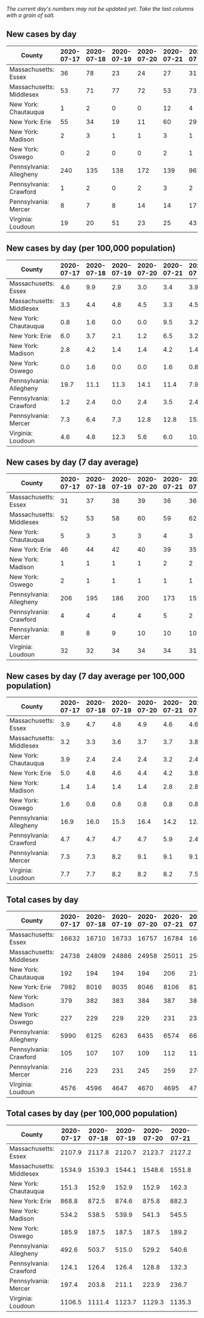 _The current day's numbers may not be updated yet. Take the last columns with a grain of salt._
## New cases by day

| County | 2020-07-17 | 2020-07-18 | 2020-07-19 | 2020-07-20 | 2020-07-21 | 2020-07-22 | 2020-07-23 |
| --- | --- | --- | --- | --- | --- | --- | --- |
| Massachusetts: Essex | 36 | 78 | 23 | 24 | 27 | 31 |  |
| Massachusetts: Middlesex | 53 | 71 | 77 | 72 | 53 | 73 |  |
| New York: Chautauqua | 1 | 2 | 0 | 0 | 12 | 4 | 2 |
| New York: Erie | 55 | 34 | 19 | 11 | 60 | 29 | 52 |
| New York: Madison | 2 | 3 | 1 | 1 | 3 | 1 |  |
| New York: Oswego | 0 | 2 | 0 | 0 | 2 | 1 | 2 |
| Pennsylvania: Allegheny | 240 | 135 | 138 | 172 | 139 | 96 | 147 |
| Pennsylvania: Crawford | 1 | 2 | 0 | 2 | 3 | 2 |  |
| Pennsylvania: Mercer | 8 | 7 | 8 | 14 | 14 | 17 | 6 |
| Virginia: Loudoun | 19 | 20 | 51 | 23 | 25 | 43 | 20 |

## New cases by day (per 100,000 population)

| County | 2020-07-17 | 2020-07-18 | 2020-07-19 | 2020-07-20 | 2020-07-21 | 2020-07-22 | 2020-07-23 |
| --- | --- | --- | --- | --- | --- | --- | --- |
| Massachusetts: Essex | 4.6 | 9.9 | 2.9 | 3.0 | 3.4 | 3.9 |  |
| Massachusetts: Middlesex | 3.3 | 4.4 | 4.8 | 4.5 | 3.3 | 4.5 |  |
| New York: Chautauqua | 0.8 | 1.6 | 0.0 | 0.0 | 9.5 | 3.2 | 1.6 |
| New York: Erie | 6.0 | 3.7 | 2.1 | 1.2 | 6.5 | 3.2 | 5.7 |
| New York: Madison | 2.8 | 4.2 | 1.4 | 1.4 | 4.2 | 1.4 |  |
| New York: Oswego | 0.0 | 1.6 | 0.0 | 0.0 | 1.6 | 0.8 | 1.6 |
| Pennsylvania: Allegheny | 19.7 | 11.1 | 11.3 | 14.1 | 11.4 | 7.9 | 12.1 |
| Pennsylvania: Crawford | 1.2 | 2.4 | 0.0 | 2.4 | 3.5 | 2.4 |  |
| Pennsylvania: Mercer | 7.3 | 6.4 | 7.3 | 12.8 | 12.8 | 15.5 | 5.5 |
| Virginia: Loudoun | 4.6 | 4.8 | 12.3 | 5.6 | 6.0 | 10.4 | 4.8 |

## New cases by day (7 day average)

| County | 2020-07-17 | 2020-07-18 | 2020-07-19 | 2020-07-20 | 2020-07-21 | 2020-07-22 | 2020-07-23 |
| --- | --- | --- | --- | --- | --- | --- | --- |
| Massachusetts: Essex | 31 | 37 | 38 | 39 | 36 | 36 |  |
| Massachusetts: Middlesex | 52 | 53 | 58 | 60 | 59 | 62 |  |
| New York: Chautauqua | 5 | 3 | 3 | 3 | 4 | 3 | 3 |
| New York: Erie | 46 | 44 | 42 | 40 | 39 | 35 | 37 |
| New York: Madison | 1 | 1 | 1 | 1 | 2 | 2 |  |
| New York: Oswego | 2 | 1 | 1 | 1 | 1 | 1 | 1 |
| Pennsylvania: Allegheny | 206 | 195 | 186 | 200 | 173 | 151 | 152 |
| Pennsylvania: Crawford | 4 | 4 | 4 | 4 | 5 | 2 |  |
| Pennsylvania: Mercer | 8 | 8 | 9 | 10 | 10 | 10 | 11 |
| Virginia: Loudoun | 32 | 32 | 34 | 34 | 34 | 31 | 29 |

## New cases by day (7 day average per 100,000 population)

| County | 2020-07-17 | 2020-07-18 | 2020-07-19 | 2020-07-20 | 2020-07-21 | 2020-07-22 | 2020-07-23 |
| --- | --- | --- | --- | --- | --- | --- | --- |
| Massachusetts: Essex | 3.9 | 4.7 | 4.8 | 4.9 | 4.6 | 4.6 |  |
| Massachusetts: Middlesex | 3.2 | 3.3 | 3.6 | 3.7 | 3.7 | 3.8 |  |
| New York: Chautauqua | 3.9 | 2.4 | 2.4 | 2.4 | 3.2 | 2.4 | 2.4 |
| New York: Erie | 5.0 | 4.8 | 4.6 | 4.4 | 4.2 | 3.8 | 4.0 |
| New York: Madison | 1.4 | 1.4 | 1.4 | 1.4 | 2.8 | 2.8 |  |
| New York: Oswego | 1.6 | 0.8 | 0.8 | 0.8 | 0.8 | 0.8 | 0.8 |
| Pennsylvania: Allegheny | 16.9 | 16.0 | 15.3 | 16.4 | 14.2 | 12.4 | 12.5 |
| Pennsylvania: Crawford | 4.7 | 4.7 | 4.7 | 4.7 | 5.9 | 2.4 |  |
| Pennsylvania: Mercer | 7.3 | 7.3 | 8.2 | 9.1 | 9.1 | 9.1 | 10.1 |
| Virginia: Loudoun | 7.7 | 7.7 | 8.2 | 8.2 | 8.2 | 7.5 | 7.0 |

## Total cases by day

| County | 2020-07-17 | 2020-07-18 | 2020-07-19 | 2020-07-20 | 2020-07-21 | 2020-07-22 | 2020-07-23 |
| --- | --- | --- | --- | --- | --- | --- | --- |
| Massachusetts: Essex | 16632 | 16710 | 16733 | 16757 | 16784 | 16815 |  |
| Massachusetts: Middlesex | 24738 | 24809 | 24886 | 24958 | 25011 | 25084 |  |
| New York: Chautauqua | 192 | 194 | 194 | 194 | 206 | 210 | 212 |
| New York: Erie | 7982 | 8016 | 8035 | 8046 | 8106 | 8135 | 8187 |
| New York: Madison | 379 | 382 | 383 | 384 | 387 | 388 |  |
| New York: Oswego | 227 | 229 | 229 | 229 | 231 | 232 | 234 |
| Pennsylvania: Allegheny | 5990 | 6125 | 6263 | 6435 | 6574 | 6670 | 6817 |
| Pennsylvania: Crawford | 105 | 107 | 107 | 109 | 112 | 114 |  |
| Pennsylvania: Mercer | 216 | 223 | 231 | 245 | 259 | 276 | 282 |
| Virginia: Loudoun | 4576 | 4596 | 4647 | 4670 | 4695 | 4738 | 4758 |

## Total cases by day (per 100,000 population)

| County | 2020-07-17 | 2020-07-18 | 2020-07-19 | 2020-07-20 | 2020-07-21 | 2020-07-22 | 2020-07-23 |
| --- | --- | --- | --- | --- | --- | --- | --- |
| Massachusetts: Essex | 2107.9 | 2117.8 | 2120.7 | 2123.7 | 2127.2 | 2131.1 |  |
| Massachusetts: Middlesex | 1534.9 | 1539.3 | 1544.1 | 1548.6 | 1551.8 | 1556.4 |  |
| New York: Chautauqua | 151.3 | 152.9 | 152.9 | 152.9 | 162.3 | 165.5 | 167.1 |
| New York: Erie | 868.8 | 872.5 | 874.6 | 875.8 | 882.3 | 885.5 | 891.1 |
| New York: Madison | 534.2 | 538.5 | 539.9 | 541.3 | 545.5 | 546.9 |  |
| New York: Oswego | 185.9 | 187.5 | 187.5 | 187.5 | 189.2 | 190.0 | 191.6 |
| Pennsylvania: Allegheny | 492.6 | 503.7 | 515.0 | 529.2 | 540.6 | 548.5 | 560.6 |
| Pennsylvania: Crawford | 124.1 | 126.4 | 126.4 | 128.8 | 132.3 | 134.7 |  |
| Pennsylvania: Mercer | 197.4 | 203.8 | 211.1 | 223.9 | 236.7 | 252.2 | 257.7 |
| Virginia: Loudoun | 1106.5 | 1111.4 | 1123.7 | 1129.3 | 1135.3 | 1145.7 | 1150.6 |
